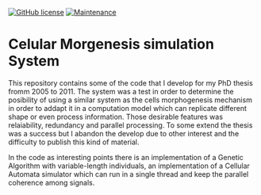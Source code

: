 [![GitHub license](https://img.shields.io/github/license/ennanco/CelularSystem)](https://github.com/ennanco/CelularSystem/blob/main/LICENSE)
[![Maintenance](https://img.shields.io/badge/Mantained%3F-NO-red)](https://GitHub.com/ennanco/CelularSystem/graphs/commit-activity)
# Celular Morgenesis simulation System

This repository contains some of the code that I develop for my PhD thesis fromm 2005 to 2011. The system was a test in order to determine the posibility of using a similar system as the cells morphogenesis mechanism in order to addapt it in a computation model which can replicate different shape or even process information. Those desirable features was relaiability, redundancy and parallel processing. To some extend the thesis was a success but I abandon the develop due to other interest and the difficulty to publish this kind of material.

In the code as interesting points there is an implementation of a Genetic Algorithm with variable-length individuals, an implementation of a Cellular Automata simulator which can run in a single thread and keep the parallel coherence among signals.


